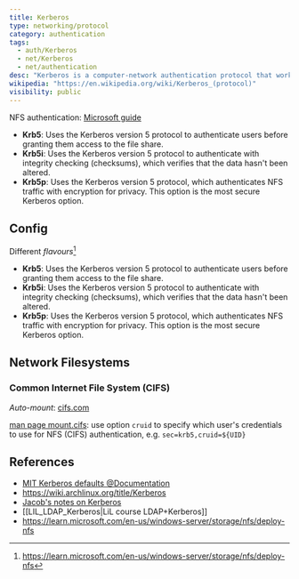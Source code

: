 ```yaml
---
title: Kerberos
type: networking/protocol
category: authentication
tags:
  - auth/Kerberos
  - net/Kerberos
  - net/authentication
desc: "Kerberos is a computer-network authentication protocol that works on the basis of tickets to allow nodes communicating over a non-secure network to prove their identity to one another in a secure manner. Its designers aimed it primarily at a client–server model, and it provides mutual authentication—both the user and the server verify each other's identity. Kerberos protocol messages are protected against eavesdropping and replay attacks.\nKerberos builds on symmetric-key cryptography and requires a trusted third party, and optionally may use public-key cryptography during certain phases of authentication. Kerberos uses UDP port 88 by default.\n---\n[Wikipedia](https://en.wikipedia.org/wiki/Kerberos_(protocol))\n"
wikipedia: "https://en.wikipedia.org/wiki/Kerberos_(protocol)"
visibility: public
---
```

NFS authentication: [Microsoft guide](https://learn.microsoft.com/en-us/windows-server/storage/nfs/deploy-nfs#configure-nfs-authentication)

- **Krb5**: Uses the Kerberos version 5 protocol to authenticate users before granting them access to the file share.
- **Krb5i**: Uses the Kerberos version 5 protocol to authenticate with integrity checking (checksums), which verifies that the data hasn't been altered.
- **Krb5p**: Uses the Kerberos version 5 protocol, which authenticates NFS traffic with encryption for privacy. This option is the most secure Kerberos option.



## Config

Different *flavours*[^1]

- **Krb5**: Uses the Kerberos version 5 protocol to authenticate users before granting them access to the file share.
- **Krb5i**: Uses the Kerberos version 5 protocol to authenticate with integrity checking (checksums), which verifies that the data hasn't been altered.
- **Krb5p**: Uses the Kerberos version 5 protocol, which authenticates NFS traffic with encryption for privacy. This option is the most secure Kerberos option.

[^1]: https://learn.microsoft.com/en-us/windows-server/storage/nfs/deploy-nfs

## Network Filesystems

### Common Internet File System (CIFS)

*Auto-mount*: [cifs.com](https://cifs.com/)

[man page mount.cifs](https://linux.die.net/man/8/mount.cifs): use option `cruid` to specify which user's credentials to use for NFS (CIFS) authentication, e.g. `sec=krb5,cruid=${UID}`

## References

- [MIT Kerberos defaults @Documentation](https://web.mit.edu/kerberos/krb5-1.13/doc/mitK5defaults.html)
- <https://wiki.archlinux.org/title/Kerberos>
- [Jacob's notes on Kerberos](https://git.lwp.rug.nl/lwp/wiki/-/wikis/jacob/Kerberos-Help)
- [[LIL_LDAP_Kerberos|LiL course LDAP+Kerberos]]
- https://learn.microsoft.com/en-us/windows-server/storage/nfs/deploy-nfs